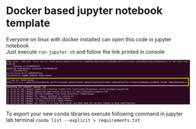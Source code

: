 # Docker based jupyter notebook template

Everyone on linux with docker installed can open this code in jupyter notebook  
Just execute `run-jupyter.sh` and follow the link printed in console

![alt text](docker_jupyter.png?raw=true "Docker jupyter")

To export your new conda libraries execute following command in jupyter lab terminal
`conda list --explicit > requirements.txt`
